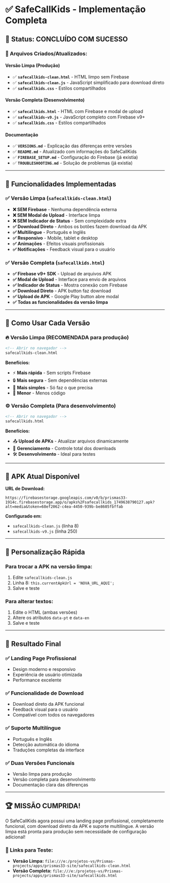 # ✅ SafeCallKids - Implementação Completa

## 🎉 Status: CONCLUÍDO COM SUCESSO

### 📁 Arquivos Criados/Atualizados:

#### Versão Limpa (Produção)
- ✅ **`safecallkids-clean.html`** - HTML limpo sem Firebase
- ✅ **`safecallkids-clean.js`** - JavaScript simplificado para download direto
- ✅ **`safecallkids.css`** - Estilos compartilhados

#### Versão Completa (Desenvolvimento)  
- ✅ **`safecallkids.html`** - HTML com Firebase e modal de upload
- ✅ **`safecallkids-v9.js`** - JavaScript completo com Firebase v9+
- ✅ **`safecallkids.css`** - Estilos compartilhados

#### Documentação
- ✅ **`VERSIONS.md`** - Explicação das diferenças entre versões
- ✅ **`README.md`** - Atualizado com informações do SafeCallKids
- ✅ **`FIREBASE_SETUP.md`** - Configuração do Firebase (já existia)
- ✅ **`TROUBLESHOOTING.md`** - Solução de problemas (já existia)

---

## 🚀 Funcionalidades Implementadas

### ✅ Versão Limpa (`safecallkids-clean.html`)
- **❌ SEM Firebase** - Nenhuma dependência externa
- **❌ SEM Modal de Upload** - Interface limpa
- **❌ SEM Indicador de Status** - Sem complexidade extra
- **✅ Download Direto** - Ambos os botões fazem download da APK
- **✅ Multilíngue** - Português e Inglês
- **✅ Responsivo** - Mobile, tablet e desktop
- **✅ Animações** - Efeitos visuais profissionais
- **✅ Notificações** - Feedback visual para o usuário

### ✅ Versão Completa (`safecallkids.html`)
- **✅ Firebase v9+ SDK** - Upload de arquivos APK
- **✅ Modal de Upload** - Interface para envio de arquivos
- **✅ Indicador de Status** - Mostra conexão com Firebase
- **✅ Download Direto** - APK button faz download
- **✅ Upload de APK** - Google Play button abre modal
- **✅ Todas as funcionalidades da versão limpa**

---

## 🎯 Como Usar Cada Versão

### 🔥 Versão Limpa (RECOMENDADA para produção)
```html
<!-- Abrir no navegador -->
safecallkids-clean.html
```
**Benefícios:**
- ⚡ **Mais rápida** - Sem scripts Firebase
- 🔒 **Mais segura** - Sem dependências externas  
- 🎯 **Mais simples** - Só faz o que precisa
- 💾 **Menor** - Menos código

### ⚙️ Versão Completa (Para desenvolvimento)
```html
<!-- Abrir no navegador -->
safecallkids.html
```
**Benefícios:**
- 📤 **Upload de APKs** - Atualizar arquivos dinamicamente
- 🔄 **Gerenciamento** - Controle total dos downloads
- 🛠️ **Desenvolvimento** - Ideal para testes

---

## 📱 APK Atual Disponível

**URL de Download:**
```
https://firebasestorage.googleapis.com/v0/b/prismas33-1914c.firebasestorage.app/o/apks%2Fsafecallkids_1749638790127.apk?alt=media&token=68ef2062-c4ea-4450-939b-be8605fbffab
```

**Configurado em:**
- `safecallkids-clean.js` (linha 8)
- `safecallkids-v9.js` (linha 250)

---

## 🔧 Personalização Rápida

### Para trocar a APK na versão limpa:
1. Edite `safecallkids-clean.js`
2. Linha 8: `this.currentApkUrl = 'NOVA_URL_AQUI';`
3. Salve e teste

### Para alterar textos:
1. Edite o HTML (ambas versões)
2. Altere os atributos `data-pt` e `data-en`
3. Salve e teste

---

## 🎊 Resultado Final

### ✅ Landing Page Profissional
- Design moderno e responsivo
- Experiência de usuário otimizada
- Performance excelente

### ✅ Funcionalidade de Download
- Download direto da APK funcional
- Feedback visual para o usuário
- Compatível com todos os navegadores

### ✅ Suporte Multilíngue
- Português e Inglês
- Detecção automática do idioma
- Traduções completas da interface

### ✅ Duas Versões Funcionais
- Versão limpa para produção
- Versão completa para desenvolvimento
- Documentação clara das diferenças

---

## 🏆 **MISSÃO CUMPRIDA!** 

O SafeCallKids agora possui uma landing page profissional, completamente funcional, com download direto da APK e suporte multilíngue. A versão limpa está pronta para produção sem necessidade de configuração adicional!

### 🔗 Links para Teste:
- **Versão Limpa:** `file:///e:/projetos-vs/Prismas-projects/apps/prismas33-site/safecallkids-clean.html`
- **Versão Completa:** `file:///e:/projetos-vs/Prismas-projects/apps/prismas33-site/safecallkids.html`
